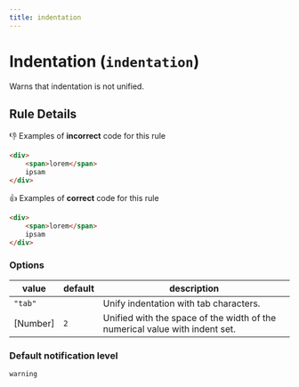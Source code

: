 ```yaml
---
title: indentation
---
```


# Indentation (`indentation`)

Warns that indentation is not unified.

## Rule Details

👎 Examples of **incorrect** code for this rule

```html
<div>
	<span>lorem</span>
	ipsam
</div>
```

👍 Examples of **correct** code for this rule

```html
<div>
	<span>lorem</span>
	ipsam
</div>
```

### Options

| value    | default | description                                                                 |
| -------- | ------- | --------------------------------------------------------------------------- |
| `"tab"`  |         | Unify indentation with tab characters.                                      |
| [Number] | `2`     | Unified with the space of the width of the numerical value with indent set. |

### Default notification level

`warning`
